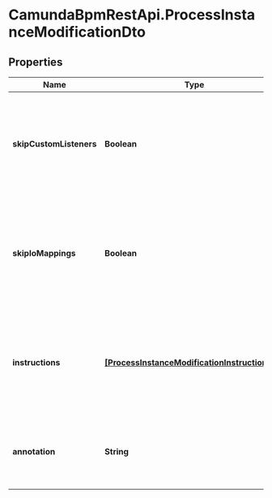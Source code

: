 # CamundaBpmRestApi.ProcessInstanceModificationDto

## Properties

Name | Type | Description | Notes
------------ | ------------- | ------------- | -------------
**skipCustomListeners** | **Boolean** | Skip execution listener invocation for activities that are started or ended as part of this request. | [optional] 
**skipIoMappings** | **Boolean** | Skip execution of [input/output variable mappings](https://docs.camunda.org/manual/7.13/user-guide/process-engine/variables/#input-output-variable-mapping) for activities that are started or ended as part of this request. | [optional] 
**instructions** | [**[ProcessInstanceModificationInstructionDto]**](ProcessInstanceModificationInstructionDto.md) | JSON array of modification instructions. The instructions are executed in the order they are in. | [optional] 
**annotation** | **String** | An arbitrary text annotation set by a user for auditing reasons. | [optional] 


